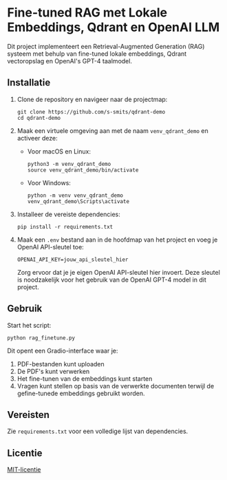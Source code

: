 # Fine-tuned RAG met Lokale Embeddings, Qdrant en OpenAI LLM

Dit project implementeert een Retrieval-Augmented Generation (RAG) systeem met behulp van fine-tuned lokale embeddings, Qdrant vectoropslag en OpenAI's GPT-4 taalmodel.

## Installatie

1. Clone de repository en navigeer naar de projectmap:
   ```
   git clone https://github.com/s-smits/qdrant-demo
   cd qdrant-demo
   ```

2. Maak een virtuele omgeving aan met de naam `venv_qdrant_demo` en activeer deze:
   - Voor macOS en Linux:
     ```
     python3 -m venv_qdrant_demo
     source venv_qdrant_demo/bin/activate
     ```
   - Voor Windows:
     ```
     python -m venv venv_qdrant_demo
     venv_qdrant_demo\Scripts\activate
     ```

3. Installeer de vereiste dependencies:
   ```
   pip install -r requirements.txt
   ```

4. Maak een `.env` bestand aan in de hoofdmap van het project en voeg je OpenAI API-sleutel toe:
   ```
   OPENAI_API_KEY=jouw_api_sleutel_hier
   ```

   Zorg ervoor dat je je eigen OpenAI API-sleutel hier invoert. Deze sleutel is noodzakelijk voor het gebruik van de OpenAI GPT-4 model in dit project.

## Gebruik

Start het script:
```
python rag_finetune.py
```

Dit opent een Gradio-interface waar je:
1. PDF-bestanden kunt uploaden
2. De PDF's kunt verwerken
3. Het fine-tunen van de embeddings kunt starten
4. Vragen kunt stellen op basis van de verwerkte documenten terwijl de gefine-tunede embeddings gebruikt worden.

## Vereisten

Zie `requirements.txt` voor een volledige lijst van dependencies.

## Licentie

[MIT-licentie](LICENSE)

